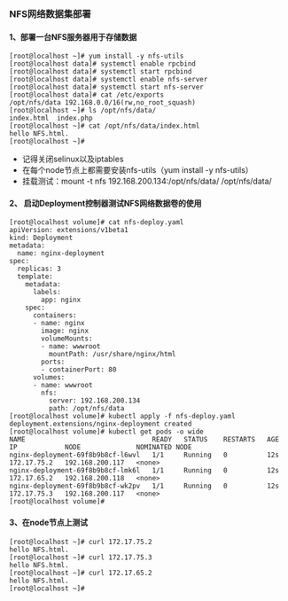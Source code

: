 ### NFS网络数据集部署

#### 1、部署一台NFS服务器用于存储数据

    [root@localhost ~]# yum install -y nfs-utils
    [root@localhost data]# systemctl enable rpcbind
    [root@localhost data]# systemctl start rpcbind
    [root@localhost data]# systemctl enable nfs-server
    [root@localhost data]# systemctl start nfs-server
    [root@localhost data]# cat /etc/exports
    /opt/nfs/data 192.168.0.0/16(rw,no_root_squash)
    [root@localhost ~]# ls /opt/nfs/data/
    index.html  index.php
    [root@localhost ~]# cat /opt/nfs/data/index.html 
    hello NFS.html.
    [root@localhost ~]# 

- 记得关闭selinux以及iptables
- 在每个node节点上都需要安装nfs-utils（yum install -y nfs-utils）
- 挂载测试：mount -t nfs 192.168.200.134:/opt/nfs/data/ /opt/nfs/data/

#### 2、 启动Deployment控制器测试NFS网络数据卷的使用

	[root@localhost volume]# cat nfs-deploy.yaml 
	apiVersion: extensions/v1beta1
	kind: Deployment
	metadata:
	  name: nginx-deployment
	spec:
	  replicas: 3
	  template:
		metadata:
		  labels:
			app: nginx
		spec:
		  containers:
		  - name: nginx
			image: nginx
			volumeMounts:
			- name: wwwroot
			  mountPath: /usr/share/nginx/html
			ports:
			- containerPort: 80
		  volumes:
		  - name: wwwroot
			nfs:
			  server: 192.168.200.134
			  path: /opt/nfs/data
	[root@localhost volume]# kubectl apply -f nfs-deploy.yaml 
	deployment.extensions/nginx-deployment created
	[root@localhost volume]# kubectl get pods -o wide
	NAME                                READY   STATUS    RESTARTS   AGE   IP            NODE              NOMINATED NODE
	nginx-deployment-69f8b9b8cf-l6wvl   1/1     Running   0          12s   172.17.75.2   192.168.200.117   <none>
	nginx-deployment-69f8b9b8cf-lmk6l   1/1     Running   0          12s   172.17.65.2   192.168.200.118   <none>
	nginx-deployment-69f8b9b8cf-wk2pv   1/1     Running   0          12s   172.17.75.3   192.168.200.117   <none>
	[root@localhost volume]# 

#### 3、在node节点上测试

	[root@localhost ~]# curl 172.17.75.2
	hello NFS.html.
	[root@localhost ~]# curl 172.17.75.3
	hello NFS.html.
	[root@localhost ~]# curl 172.17.65.2
	hello NFS.html.
	[root@localhost ~]# 